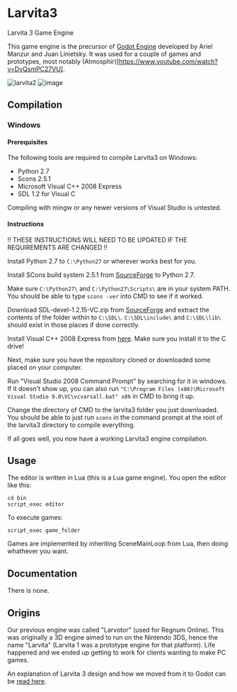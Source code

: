 # Larvita3
Larvita 3 Game Engine

This game engine is the precursor of [Godot Engine](http://www.godotengine.org) developed by Ariel Manzur and Juan Linietsky.
It was used for a couple of games and prototypes, most notably (Atmosphir)[https://www.youtube.com/watch?v=DvQsmPC27VU].

![larvita2](https://github.com/reduz/larvita3/assets/6265307/6687cd24-0751-4e11-b779-8acfd3db93e9)
![image](https://github.com/reduz/larvita3/assets/6265307/2ffce16d-e9e6-4ba7-bed4-ee00cacd8bf0)



## Compilation

### Windows

#### Prerequisites

The following tools are required to compile Larvita3 on Windows:

* Python 2.7
* Scons 2.5.1
* Microsoft Visual C++ 2008 Express
* SDL 1.2 for Visual C

Compiling with mingw or any newer versions of Visual Studio is untested.

#### Instructions

!! THESE INSTRUCTIONS WILL NEED TO BE UPDATED IF THE REQUIREMENTS ARE CHANGED !!

Install Python 2.7 to `C:\Python27` or wherever works best for you.

Install SCons build system 2.5.1 from [SourceForge](https://sourceforge.net/projects/scons/files/scons/2.5.1/) to Python 2.7.

Make sure `C:\Python27\` and `C:\Python27\Scripts\` are in your system PATH. You should be able to type `scons -ver` into CMD to see if it worked.

Download SDL-devel-1.2.15-VC.zip from [SourceForge](https://sourceforge.net/projects/libsdl/files/SDL/1.2.15/) and extract the contents of the folder within to `C:\SDL\`. `C:\SDL\include\` and `C:\SDL\lib\` should exist in those places if done correctly.

Install Visual C++ 2008 Express from [here](http://download.microsoft.com/download/8/B/5/8B5804AD-4990-40D0-A6AA-CE894CBBB3DC/VS2008ExpressENUX1397868.iso]). Make sure you install it to the C drive!

Next, make sure you have the repository cloned or downloaded some placed on your computer.

Run "Visual Studio 2008 Command Prompt" by searching for it in windows. If it doesn't show up, you can also run `"C:\Program Files (x86)\Microsoft Visual Studio 9.0\VC\vcvarsall.bat" x86` in CMD to bring it up.

Change the directory of CMD to the larvita3 folder you just downloaded. You should be able to just run `scons` in the command prompt at the root of the larvita3 directory to compile everything.

If all goes well, you now have a working Larvita3 engine compilation.

## Usage

The editor is written in Lua (this is a Lua game engine).
You open the editor like this:
```
cd bin
script_exec editor
```

To execute games:

```
script_exec game_folder
```

Games are implemented by inheriting SceneMainLoop from Lua, then doing whathever you want.

## Documentation

There is none.

## Origins

Our previous engine was called "Larvotor" (used for Regnum Online). This was originally a 3D engine aimed to run on the Nintendo 3DS, hence the name "Larvita" (Larvita 1 was a prototype engine for that platform). Life happened and we ended up getting to work for clients wanting to make PC games.

An explanation of Larvita 3 design and how we moved from it to Godot can be [read here](https://gist.github.com/reduz/9b9d1278848237fd9a9a8b6cc77c8270).

